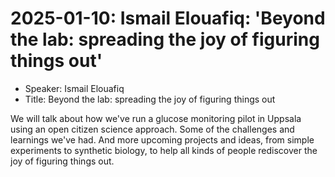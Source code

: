 # 2025-01-10: Ismail Elouafiq: 'Beyond the lab: spreading the joy of figuring things out'

* Speaker: Ismail Elouafiq
* Title: Beyond the lab: spreading the joy of figuring things out

We will talk about how we've run a glucose monitoring pilot in Uppsala
using an open citizen science approach.
Some of the challenges and learnings we've had.
And more upcoming projects and ideas,
from simple experiments to synthetic biology,
to help all kinds of people rediscover the joy of figuring things out.
